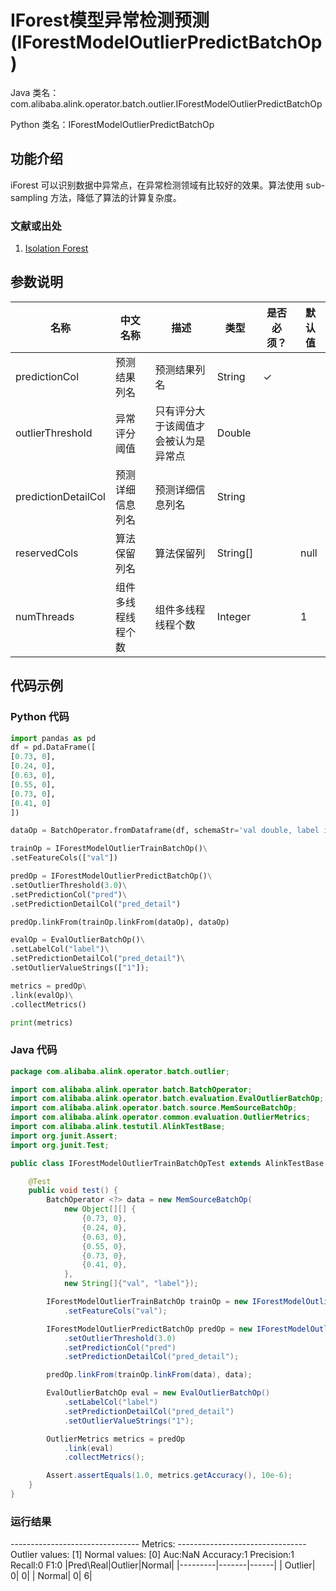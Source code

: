 # IForest模型异常检测预测 (IForestModelOutlierPredictBatchOp)
Java 类名：com.alibaba.alink.operator.batch.outlier.IForestModelOutlierPredictBatchOp

Python 类名：IForestModelOutlierPredictBatchOp


## 功能介绍
iForest 可以识别数据中异常点，在异常检测领域有比较好的效果。算法使用 sub-sampling 方法，降低了算法的计算复杂度。

### 文献或出处
1. [Isolation Forest](https://cs.nju.edu.cn/zhouzh/zhouzh.files/publication/icdm08b.pdf?q=isolation-forest)

## 参数说明

| 名称 | 中文名称 | 描述 | 类型 | 是否必须？ | 默认值 |
| --- | --- | --- | --- | --- | --- |
| predictionCol | 预测结果列名 | 预测结果列名 | String | ✓ |  |
| outlierThreshold | 异常评分阈值 | 只有评分大于该阈值才会被认为是异常点 | Double |  |  |
| predictionDetailCol | 预测详细信息列名 | 预测详细信息列名 | String |  |  |
| reservedCols | 算法保留列名 | 算法保留列 | String[] |  | null |
| numThreads | 组件多线程线程个数 | 组件多线程线程个数 | Integer |  | 1 |

## 代码示例

### Python 代码

```python
import pandas as pd
df = pd.DataFrame([
[0.73, 0],
[0.24, 0],
[0.63, 0],
[0.55, 0],
[0.73, 0],
[0.41, 0]
])

dataOp = BatchOperator.fromDataframe(df, schemaStr='val double, label int')

trainOp = IForestModelOutlierTrainBatchOp()\
.setFeatureCols(["val"])

predOp = IForestModelOutlierPredictBatchOp()\
.setOutlierThreshold(3.0)\
.setPredictionCol("pred")\
.setPredictionDetailCol("pred_detail")

predOp.linkFrom(trainOp.linkFrom(dataOp), dataOp)

evalOp = EvalOutlierBatchOp()\
.setLabelCol("label")\
.setPredictionDetailCol("pred_detail")\
.setOutlierValueStrings(["1"]);

metrics = predOp\
.link(evalOp)\
.collectMetrics()

print(metrics)
```

### Java 代码

```java
package com.alibaba.alink.operator.batch.outlier;

import com.alibaba.alink.operator.batch.BatchOperator;
import com.alibaba.alink.operator.batch.evaluation.EvalOutlierBatchOp;
import com.alibaba.alink.operator.batch.source.MemSourceBatchOp;
import com.alibaba.alink.operator.common.evaluation.OutlierMetrics;
import com.alibaba.alink.testutil.AlinkTestBase;
import org.junit.Assert;
import org.junit.Test;

public class IForestModelOutlierTrainBatchOpTest extends AlinkTestBase {

	@Test
	public void test() {
		BatchOperator <?> data = new MemSourceBatchOp(
			new Object[][] {
				{0.73, 0},
				{0.24, 0},
				{0.63, 0},
				{0.55, 0},
				{0.73, 0},
				{0.41, 0},
			},
			new String[]{"val", "label"});

		IForestModelOutlierTrainBatchOp trainOp = new IForestModelOutlierTrainBatchOp()
			.setFeatureCols("val");

		IForestModelOutlierPredictBatchOp predOp = new IForestModelOutlierPredictBatchOp()
			.setOutlierThreshold(3.0)
			.setPredictionCol("pred")
			.setPredictionDetailCol("pred_detail");

		predOp.linkFrom(trainOp.linkFrom(data), data);

		EvalOutlierBatchOp eval = new EvalOutlierBatchOp()
			.setLabelCol("label")
			.setPredictionDetailCol("pred_detail")
			.setOutlierValueStrings("1");

		OutlierMetrics metrics = predOp
			.link(eval)
			.collectMetrics();

		Assert.assertEquals(1.0, metrics.getAccuracy(), 10e-6);
	}
}

```

### 运行结果

-------------------------------- Metrics: --------------------------------
Outlier values: [1]		Normal values: [0]
Auc:NaN	Accuracy:1	Precision:1	Recall:0	F1:0
|Pred\Real|Outlier|Normal|
|---------|-------|------|
|  Outlier|      0|     0|
|   Normal|      0|     6|
